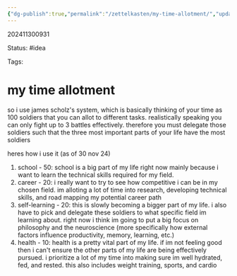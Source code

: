 ```yaml
---
{"dg-publish":true,"permalink":"/zettelkasten/my-time-allotment/","updated":"2024-11-30T09:41:46.351-05:00"}
---
```


202411300931

Status: #idea

Tags:

# my time allotment

so i use james scholz's system, which is basically thinking of your time as 100 soldiers that you can allot to different tasks. realistically speaking you can only fight up to 3 battles effectively. therefore you must delegate those soldiers such that the three most important parts of your life have the most soldiers

heres how i use it (as of 30 nov 24)
1. school - 50: school is a big part of my life right now mainly because i want to learn the technical skills required for my field.
2. career - 20: i really want to try to see how competitive i can be in my chosen field. im alloting a lot of time into research, developing technical skills, and road mapping my potential career path
3. self-learning - 20: this is slowly becoming a bigger part of my life. i also have to pick and delegate these soldiers to what specific field im learning about. right now i think im going to put a big focus on philosophy and the neuroscience (more specifically how external factors influence productivity, memory, learning, etc.)
4. health - 10: health is a pretty vital part of my life. if im not feeling good then i can't ensure the other parts of my life are being effectively pursued. i prioritize a lot of my time into making sure im well hydrated, fed, and rested. this also includes weight training, sports, and cardio